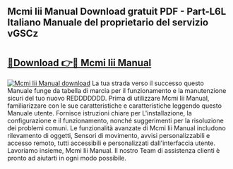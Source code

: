 ## Mcmi Iii Manual Download gratuit PDF - Part-L6L Italiano Manuale del proprietario del servizio vGSCz

# <h2><a href="http://dfbmbgu.blite.top/?on=Mcmi+Iii+Manual">🔗Download 👉🔴 Mcmi Iii Manual</a></h2>

[![Mcmi Iii Manual download](https://i.imgur.com/lujVjoI.png)](http://dfbmbgu.blite.top/?on=Mcmi+Iii+Manual)
La tua strada verso il successo questo Manuale funge da tabella di marcia per il funzionamento e la manutenzione sicuri del tuo nuovo REDDDDDDD. Prima di utilizzare Mcmi Iii Manual, familiarizzare con le sue caratteristiche e caratteristiche leggendo questo Manuale utente. Fornisce istruzioni chiare per L'installazione, la configurazione e il funzionamento, nonché suggerimenti per la risoluzione dei problemi comuni. Le funzionalità avanzate di Mcmi Iii Manual includono rilevamento di oggetti, Sensori di movimento, avvisi personalizzabili e accesso remoto, tutti accessibili e personalizzati dall'interfaccia utente. Lavoriamo insieme, Mcmi Iii Manual. Il nostro Team di assistenza clienti è pronto ad aiutarti in ogni modo possibile.
